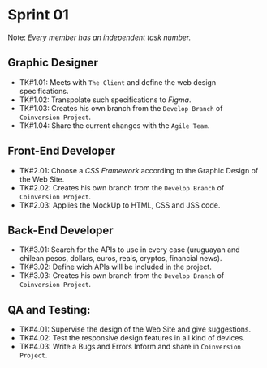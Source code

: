 # Sprint 01

Note: *Every member has an independent task number.*

## Graphic Designer

- TK#1.01: Meets with `The Client` and define the web design specifications.
- TK#1.02: Transpolate such specifications to *Figma*.
- TK#1.03: Creates his own branch from the `Develop Branch` of `Coinversion Project`.
- TK#1.04: Share the current changes with the `Agile Team`.

## Front-End Developer

- TK#2.01: Choose a *CSS Framework* according to the Graphic Design of the Web Site.
- TK#2.02: Creates his own branch from the `Develop Branch` of `Coinversion Project`.
- TK#2.03: Applies the MockUp to HTML, CSS and JSS code.

## Back-End Developer

- TK#3.01: Search for the APIs to use in every case (uruguayan and chilean pesos, dollars, euros, reais, cryptos, financial news).
- TK#3.02: Define wich APIs will be included in the project.
- TK#3.03: Creates his own branch from the `Develop Branch` of `Coinversion Project`.

## QA and Testing:
- TK#4.01: Supervise the design of the Web Site and give suggestions.
- TK#4.02: Test the responsive design features in all kind of devices.
- TK#4.03: Write a Bugs and Errors Inform and share in `Coinversion Project`.
